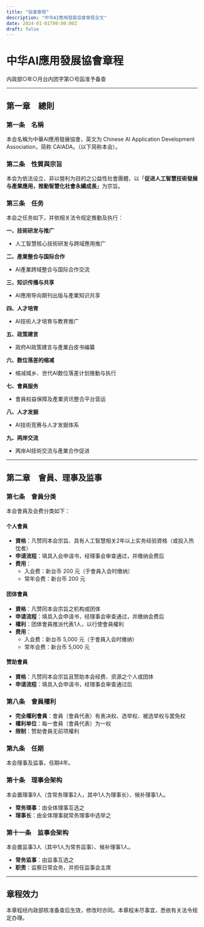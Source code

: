 ```yaml
---
title: "協會章程"
description: "中华AI應用發展協會章程全文"
date: 2024-01-01T00:00:00Z
draft: false
---
```


# 中华AI應用發展協會章程

内政部○年○月台内团字第○号函准予备查

---

## 第一章　總則

### 第一条　名稱
本会名稱为中華AI應用發展協會，英文为 Chinese AI Application Development Association，简称 CAIADA。（以下简称本会）。

### 第二条　性質與宗旨
本会为依法设立、非以營利为目的之公益性社會團體，以「**促进人工智慧技術發展与產業應用，推動智慧化社會永續成長**」为宗旨。

### 第三条　任务
本会之任务如下，并依相关法令规定推動及执行：

**一、技術研发与推广**
- 人工智慧核心技術研发与跨域應用推广

**二、產業整合与国际合作**
- AI產業跨域整合与国际合作交流

**三、知识传播与共享**
- AI應用导向期刊出版与產業知识共享

**四、人才培育**
- AI技術人才培育与教育推广

**五、政策建言**
- 政府AI政策建言与產業白皮书编纂

**六、数位落差的缩减**
- 缩减城乡、世代AI数位落差计划推動与执行

**七、會員服务**
- 會員权益保障及產業资讯整合平台营运

**八、人才发掘**
- AI技術竞赛与人才发掘体系

**九、两岸交流**
- 两岸AI技術交流与產業合作促进

---

## 第二章　會員、理事及监事

### 第七条　會員分类
本会會員及会费分类如下：

#### 个人會員
- **資格**：凡赞同本会宗旨、具有人工智慧相关2年以上实务经验資格（或投入热忱者）
- **申请流程**：填具入会申请书，经理事会审查通过，并缴纳会费后
- **费用**：
  - 入会费：新台币 200 元（于會員入会时缴纳）
  - 常年会费：新台币 200 元

#### 团体會員
- **資格**：凡赞同本会宗旨之机构或团体
- **申请流程**：填具入会申请书，经理事会审查通过，并缴纳会费后
- **權利**：团体會員推派代表1人，以行使會員權利
- **费用**：
  - 入会费：新台币 5,000 元（于會員入会时缴纳）
  - 常年会费：新台币 5,000 元

#### 赞助會員
- **資格**：凡赞同本会宗旨且赞助本会经费、资源之个人或团体
- **申请流程**：填具入会申请书，经理事会审查通过后

### 第八条　會員權利
- **完全權利會員**：會員（會員代表）有表决权、选举权、被选举权与罢免权
- **權利单位**：每一會員（會員代表）为一权
- **限制**：赞助會員无前项權利

### 第九条　任期
本会理事及监事，任期4年。

### 第十条　理事会架构
本会置理事9人（含常务理事2人，其中1人为理事长）、候补理事1人。
- **常务理事**：由全体理事互选之
- **理事长**：由全体理事就常务理事中选举之

### 第十一条　监事会架构
本会置监事3人（其中1人为常务监事）、候补理事1人。
- **常务监事**：由监事互选之
- **职责**：监察日常会务，并担任监事会主席

---

## 章程效力

本章程经内政部核准备查后生效，修改时亦同。本章程未尽事宜，悉依有关法令规定办理。